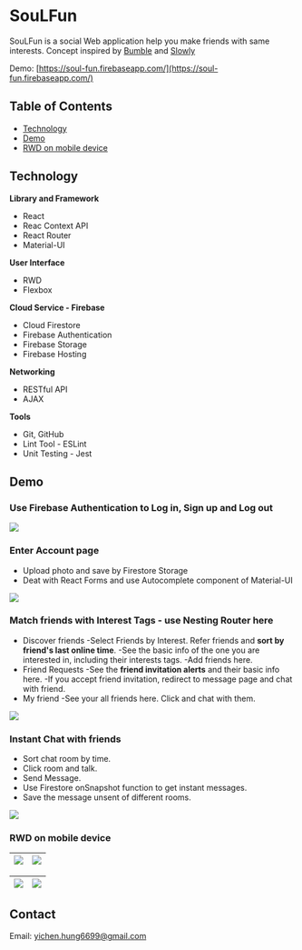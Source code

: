 # SouLFun

SouLFun is a social Web application help you make friends with same interests. Concept inspired by [Bumble](https://bumble.com/) and [Slowly](https://www.getslowly.com/en/)

Demo: [https://soul-fun.firebaseapp.com/](https://soul-fun.firebaseapp.com/)

## Table of Contents
- [Technology](#Technology)
- [Demo](#Demo)
- [RWD on mobile device](#RWD-on-mobile-device)

## Technology
**Library and Framework**
* React 
* Reac Context API
* React Router
* Material-UI

**User Interface**
* RWD
* Flexbox

**Cloud Service - Firebase**
* Cloud Firestore
* Firebase Authentication
* Firebase Storage
* Firebase Hosting

**Networking**
* RESTful API
* AJAX

**Tools**
* Git, GitHub
* Lint Tool - ESLint
* Unit Testing - Jest

## Demo
### Use Firebase Authentication to Log in, Sign up and Log out
![](https://i.imgur.com/yDasNNM.png)

### Enter Account page
* Upload photo and save by Firestore Storage
* Deat with React Forms and use Autocomplete component of Material-UI

![](https://i.imgur.com/XcFd4yz.png)

### Match friends with Interest Tags - use Nesting Router here

* Discover friends
-Select Friends by Interest. Refer friends and **sort by friend's last online time**.
-See the basic info of the one you are interested in, including their interests tags.
-Add friends here.
* Friend Requests
-See the **friend invitation alerts** and their basic info here.
-If you accept friend invitation, redirect to message page and chat with friend.
* My friend
-See your all friends here. Click and chat with them.

![](https://i.imgur.com/otMoOKW.gif)


### Instant Chat with friends
- Sort chat room by time.
- Click room and talk.
- Send Message. 
- Use Firestore onSnapshot function to get instant messages.
- Save the message unsent of different rooms.

![](https://i.imgur.com/V05D92U.gif)

### RWD on mobile device


| ![](https://i.imgur.com/FXSsv7W.png)| ![](https://i.imgur.com/EaWU9Hl.png) | 
| -------- | -------- | 

| ![](https://i.imgur.com/h6wdoZQ.png) | ![](https://i.imgur.com/4FF7oUT.png) | 
| -------- | -------- | 

## Contact
Email: yichen.hung6699@gmail.com
